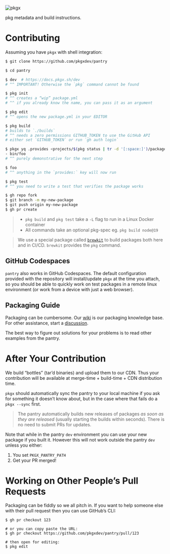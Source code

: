 ![pkgx](https://pkgx.dev/banner.png)

pkg metadata and build instructions.

# Contributing

Assuming you have `pkgx` with shell integration:

```sh
$ git clone https://github.com/pkgxdev/pantry

$ cd pantry

$ dev  # https://docs.pkgx.sh/dev
# ^^ IMPORTANT! Otherwise the `pkg` command cannot be found

$ pkg init
# ^^ creates a “wip” package.yml
# ^^ if you already know the name, you can pass it as an argument

$ pkg edit
# ^^ opens the new package.yml in your EDITOR

$ pkg build
# builds to `./builds`
# ^^ needs a zero permissions GITHUB_TOKEN to use the GitHub API
# either set `GITHUB_TOKEN` or run `gh auth login`

$ pkgx yq .provides <projects/$(pkg status | tr -d '[:space:]')/package.yml
- bin/foo
# ^^ purely demonstrative for the next step

$ foo
# ^^ anything in the `provides:` key will now run

$ pkg test
# ^^ you need to write a test that verifies the package works

$ gh repo fork
$ git branch -m my-new-package
$ git push origin my-new-package
$ gh pr create
```

> * `pkg build` and `pkg test` take a `-L` flag to run in a Linux Docker container
> * All commands take an optional pkg-spec eg. `pkg build node@19`


> We use a special package called [`brewkit`] to build packages both here and
> in CI/CD. `brewkit` provides the `pkg` command.

## GitHub Codespaces

`pantry` also works in GitHub Codespaces. The default configuration
provided with the repository will install/update `pkgx` at the time
you attach, so you should be able to quickly work on test packages
in a remote linux environment (or work from a device with just a web browser).

## Packaging Guide

Packaging can be cumbersome.
Our [wiki] is our packaging knowledge base.
For other assistance, start a [discussion].

The best way to figure out solutions for your problems is to read other
examples from the pantry.

# After Your Contribution

We build “bottles” (tar’d binaries) and upload them to our CDN. Thus your
contribution will be available at merge-time + build-time + CDN distribution
time.

`pkgx` should
automatically sync the pantry to your local machine if you ask for something
it doesn’t know about, but in the case where that fails do a `pkgx --sync`
first.

> The pantry automatically builds new releases of packages *as soon as they are
> released* (usually starting the builds within seconds). There is no need to
> submit PRs for updates.

Note that while in the pantry `dev` environment you can use your new package
if you built it. However this will not work outside the pantry `dev` unless
you either:

1. You set `PKGX_PANTRY_PATH`
2. Get your PR merged!

# Working on Other People’s Pull Requests

Packaging can be fiddly so we all pitch in. If you want to help someone else
with their pull request then you can use GitHub’s CLI:

```
$ gh pr checkout 123

# or you can copy paste the URL:
$ gh pr checkout https://github.com/pkgxdev/pantry/pull/123

# then open for editing:
$ pkg edit
```


[wiki]: https://github.com/pkgxdev/pantry/wiki
[discussion]: https://github.com/orgs/pkgxdev/discussions
[IPFS]: https://ipfs.tech
[`npmjs.com/provider.yml`]: ./projects/npmjs.com/provider.yml
[`brewkit`]: https://github.com/pkgxdev/brewkit
